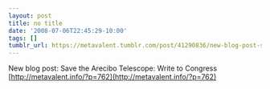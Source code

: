 ```yaml
---
layout: post
title: no title
date: '2008-07-06T22:45:29-10:00'
tags: []
tumblr_url: https://metavalent.tumblr.com/post/41290836/new-blog-post-save-the-arecibo-telescope-write
---
```

New blog post: Save the Arecibo Telescope: Write to Congress [http://metavalent.info/?p=762](http://metavalent.info/?p=762)

